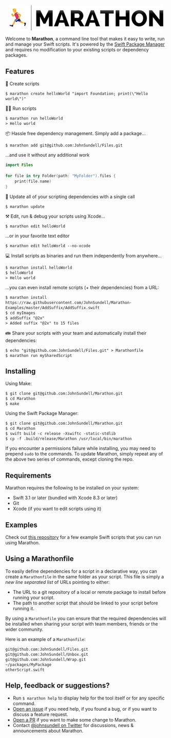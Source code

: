 <p align="center">
    <img src="Logo.png" width="480" max-width="90%" alt="Marathon" />
</p>

Welcome to **Marathon**, a command line tool that makes it easy to write, run and manage your Swift scripts. It's powered by the [Swift Package Manager](https://github.com/apple/swift-package-manager) and requires no modification to your existing scripts or dependency packages.

## Features

🐣 Create scripts
```
$ marathon create helloWorld "import Foundation; print(\"Hello world\")"
```

🏃‍♀️ Run scripts
```
$ marathon run helloWorld
> Hello world
```

📦 Hassle free dependency management. Simply add a package...
```
$ marathon add git@github.com:JohnSundell/Files.git
```

...and use it without any additional work
```swift
import Files

for file in try Folder(path: "MyFolder").files {
    print(file.name)
}
```

🚀 Update all of your scripting dependencies with a single call
```
$ marathon update
```

⚒ Edit, run & debug your scripts using Xcode...
```
$ marathon edit helloWorld
```

...or in your favorite text editor
```
$ marathon edit helloWorld --no-xcode
```

💻 Install scripts as binaries and run them independently from anywhere...
```
$ marathon install helloWorld
$ helloWorld
> Hello world
```

...you can even install remote scripts (+ their dependencies) from a URL:
```
$ marathon install https://raw.githubusercontent.com/JohnSundell/Marathon-Examples/master/AddSuffix/AddSuffix.swift
$ cd myImages
$ addSuffix "@2x"
> Added suffix "@2x" to 15 files
```

👪 Share your scripts with your team and automatically install their dependencies:
```
$ echo "git@github.com:JohnSundell/Files.git" > Marathonfile
$ marathon run mySharedScript
```

## Installing

Using Make:
```
$ git clone git@github.com:JohnSundell/Marathon.git
$ cd Marathon
$ make
```

Using the Swift Package Manager:
```
$ git clone git@github.com:JohnSundell/Marathon.git
$ cd Marathon
$ swift build -c release -Xswiftc -static-stdlib
$ cp -f .build/release/Marathon /usr/local/bin/marathon
```

If you encounter a permissions failure while installing, you may need to prepend `sudo` to the commands.
To update Marathon, simply repeat any of the above two series of commands, except cloning the repo.

## Requirements

Marathon requires the following to be installed on your system:

- Swift 3.1 or later (bundled with Xcode 8.3 or later)
- Git
- Xcode (if you want to edit scripts using it)

## Examples

Check out [this repository](https://github.com/JohnSundell/Marathon-Examples) for a few example Swift scripts that you can run using Marathon.

## Using a Marathonfile

To easily define dependencies for a script in a declarative way, you can create a `Marathonfile` in the same folder as your script. This file is simply a *new line separated list* of URLs pointing to either:

- The URL to a git repository of a local or remote package to install before running your script.
- The path to another script that should be linked to your script before running it.

 By using a `Marathonfile` you can ensure that the required dependencies will be installed when sharing your script with team members, friends or the wider community.

Here is an example of a `Marathonfile`:
```
git@github.com:JohnSundell/Files.git
git@github.com:JohnSundell/Unbox.git
git@github.com:JohnSundell/Wrap.git
~/packages/MyPackage
otherScript.swift
```

## Help, feedback or suggestions?

- Run `$ marathon help` to display help for the tool itself or for any specific command.
- [Open an issue](https://github.com/JohnSundell/Marathon/issues/new) if you need help, if you found a bug, or if you want to discuss a feature request.
- [Open a PR](https://github.com/JohnSundell/Marathon/pull/new/master) if you want to make some change to Marathon.
- Contact [@johnsundell on Twitter](https://twitter.com/johnsundell) for discussions, news & announcements about Marathon.
